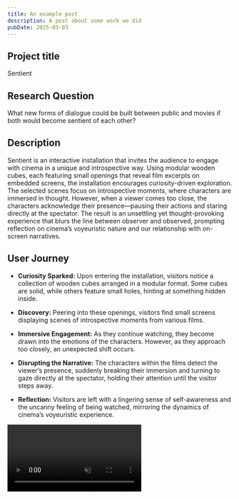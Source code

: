 ```yaml
---
title: An example post
description: A post about some work we did
pubDate: 2025-03-03
---
```


## Project title
Sentient

## Research Question
What new forms of dialogue could be built between public and movies if both would become sentient of each other?

## Description
Sentient is an interactive installation that invites the audience to engage with cinema in a unique and introspective way. Using modular wooden cubes, each featuring small openings that reveal film excerpts on embedded screens, the installation encourages curiosity-driven exploration. The selected scenes focus on introspective moments, where characters are immersed in thought. However, when a viewer comes too close, the characters acknowledge their presence—pausing their actions and staring directly at the spectator. The result is an unsettling yet thought-provoking experience that blurs the line between observer and observed, prompting reflection on cinema’s voyeuristic nature and our relationship with on-screen narratives.

 ## User Journey
- **Curiosity Sparked:** Upon entering the installation, visitors notice a collection of wooden cubes arranged in a modular format. Some cubes are solid, while others feature small holes, hinting at something hidden inside.

- **Discovery:** Peering into these openings, visitors find small screens displaying scenes of introspective moments from various films.

- **Immersive Engagement:** As they continue watching, they become drawn into the emotions of the characters. However, as they approach too closely, an unexpected shift occurs.

- **Disrupting the Narrative:** The characters within the films detect the viewer’s presence, suddenly breaking their immersion and turning to gaze directly at the spectator, holding their attention until the visitor steps away.

- **Reflection:** Visitors are left with a lingering sense of self-awareness and the uncanny feeling of being watched, mirroring the dynamics of cinema’s voyeuristic experience.


<video src="https://i.imgur.com/fNOEpXH.mp4" muted inline autoplay loop></video>

